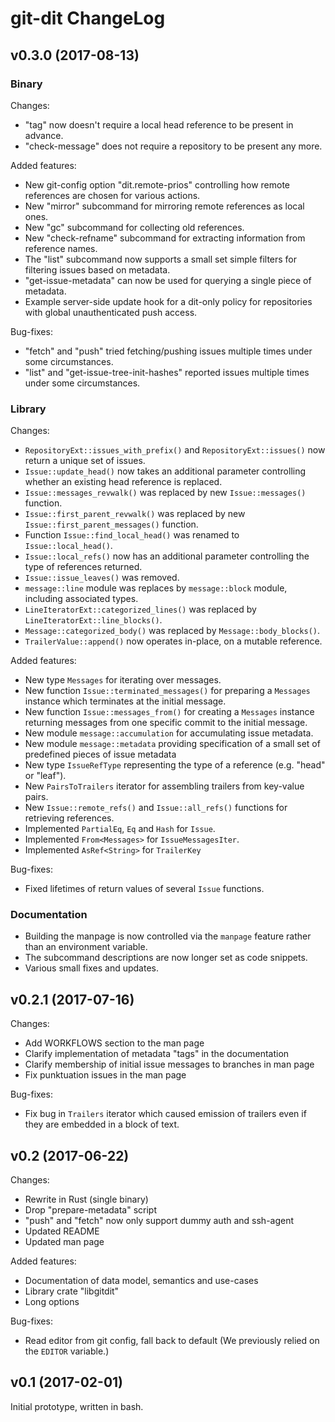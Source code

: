# git-dit ChangeLog

## v0.3.0 (2017-08-13)

### Binary

Changes:
 * "tag" now doesn't require a local head reference to be present in advance.
 * "check-message" does not require a repository to be present any more.

Added features:
 * New git-config option "dit.remote-prios" controlling how remote references
   are chosen for various actions.
 * New "mirror" subcommand for mirroring remote references as local ones.
 * New "gc" subcommand for collecting old references.
 * New "check-refname" subcommand for extracting information from reference
   names.
 * The "list" subcommand now supports a small set simple filters for filtering
   issues based on metadata.
 * "get-issue-metadata" can now be used for querying a single piece of metadata.
 * Example server-side update hook for a dit-only policy for repositories with
   global unauthenticated push access.

Bug-fixes:
 * "fetch" and "push" tried fetching/pushing issues multiple times under some
   circumstances.
 * "list" and "get-issue-tree-init-hashes" reported issues multiple times under
   some circumstances.

### Library

Changes:
 * `RepositoryExt::issues_with_prefix()` and `RepositoryExt::issues()` now
   return a unique set of issues.
 * `Issue::update_head()` now takes an additional parameter controlling whether
   an existing head reference is replaced.
 * `Issue::messages_revwalk()` was replaced by new `Issue::messages()` function.
 * `Issue::first_parent_revwalk()` was replaced by new
   `Issue::first_parent_messages()` function.
 * Function `Issue::find_local_head()` was renamed to `Issue::local_head()`.
 * `Issue::local_refs()` now has an additional parameter controlling the type of
   references returned.
 * `Issue::issue_leaves()` was removed.
 * `message::line` module was replaces by `message::block` module, including
   associated types.
 * `LineIteratorExt::categorized_lines()` was replaced by
   `LineIteratorExt::line_blocks()`.
 * `Message::categorized_body()` was replaced by `Message::body_blocks()`.
 * `TrailerValue::append()` now operates in-place, on a mutable reference.

Added features:
 * New type `Messages` for iterating over messages.
 * New function `Issue::terminated_messages()` for preparing a `Messages`
   instance which terminates at the initial message.
 * New function `Issue::messages_from()` for creating a `Messages` instance
   returning messages from one specific commit to the initial message.
 * New module `message::accumulation` for accumulating issue metadata.
 * New module `message::metadata` providing specification of a small set of
   predefined pieces of issue metadata
 * New type `IssueRefType` representing the type of a reference (e.g. "head" or
   "leaf").
 * New `PairsToTrailers` iterator for assembling trailers from key-value pairs.
 * New `Issue::remote_refs()` and `Issue::all_refs()` functions for retrieving
   references.
 * Implemented `PartialEq`, `Eq` and `Hash` for `Issue`.
 * Implemented `From<Messages>` for `IssueMessagesIter`.
 * Implemented `AsRef<String>` for `TrailerKey`

Bug-fixes:
 * Fixed lifetimes of return values of several `Issue` functions.

### Documentation
 * Building the manpage is now controlled via the `manpage` feature rather than
   an environment variable.
 * The subcommand descriptions are now longer set as code snippets.
 * Various small fixes and updates.


## v0.2.1 (2017-07-16)

Changes:
 * Add WORKFLOWS section to the man page
 * Clarify implementation of metadata "tags" in the documentation
 * Clarify membership of initial issue messages to branches in man page
 * Fix punktuation issues in the man page

Bug-fixes:
 * Fix bug in `Trailers` iterator which caused emission of trailers even if they
   are embedded in a block of text.


## v0.2 (2017-06-22)

Changes:
 * Rewrite in Rust (single binary)
 * Drop "prepare-metadata" script
 * "push" and "fetch" now only support dummy auth and ssh-agent
 * Updated README
 * Updated man page

Added features:
 * Documentation of data model, semantics and use-cases
 * Library crate "libgitdit"
 * Long options

Bug-fixes:
 * Read editor from git config, fall back to default
   (We previously relied on the `EDITOR` variable.)


## v0.1 (2017-02-01)

Initial prototype, written in bash.

